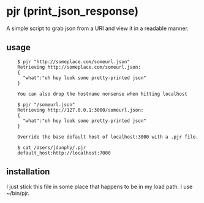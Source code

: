 pjr (print_json_response)
==================

A simple script to grab json from a URI and view it in a readable manner.

usage
-----

        $ pjr "http://someplace.com/someurl.json"
        Retrieving http://someplace.com/someurl.json:
        {
          "what":"oh hey look some pretty-printed json"
        }

        You can also drop the hostname nonsense when hitting localhost

        $ pjr "/someurl.json"
        Retrieving http://127.0.0.1:3000/someurl.json:
        {
          "what":"oh hey look some pretty-printed json"
        }

        Override the base default host of localhost:3000 with a .pjr file.

        $ cat /Users/jdunphy/.pjr 
        default_host:http://localhost:7000

installation
------------
I just stick this file in some place that happens to be in my load path.
I use ~/bin/pjr.
